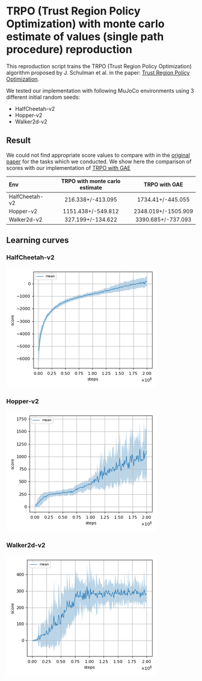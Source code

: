 # TRPO (Trust Region Policy Optimization) with monte carlo estimate of values (single path procedure) reproduction

This reproduction script trains the TRPO (Trust Region Policy Optimization) algorithm proposed by J. Schulman et al. in the paper: [Trust Region Policy Optimization](https://arxiv.org/abs/1502.05477).

We tested our implementation with following MuJoCo environments using 3 different initial random seeds:

- HalfCheetah-v2
- Hopper-v2
- Walker2d-v2

## Result

We could not find appropriate score values to compare with in the [original paper](https://arxiv.org/pdf/1502.05477.pdf) for the tasks which we conducted.
We show here the comparison of scores with our implementation of [TRPO with GAE](../trpo/README.md)

|Env|TRPO with monte carlo estimate|TRPO with GAE|
|:---|:---:|:---:|
|HalfCheetah-v2|216.338+/-413.095|1734.41+/-445.055|
|Hopper-v2|1151.438+/-549.812|2348.019+/-1505.909|
|Walker2d-v2|327.199+/-134.622|3390.685+/-737.093|

## Learning curves

### HalfCheetah-v2

![HalfCheetah-v2 Result](reproduction_results/HalfCheetah-v2_results/result.png)

### Hopper-v2

![Hopper-v2 Result](reproduction_results/Hopper-v2_results/result.png)

### Walker2d-v2

![Walker2d-v2 Result](reproduction_results/Walker2d-v2_results/result.png)

